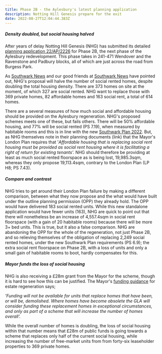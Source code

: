 ```yaml
---
title: Phase 2B - the Aylesbury's latest planning application
description: Notting Hill Genesis prepare for the exit
date: 2022-08-27T12:04:44.383Z
---
```

##### Density doubled, but social housing halved

After years of delay Notting Hill Genesis (NHG) has submitted its detailed [planning application 22/AP/2226](https://planning.southwark.gov.uk/online-applications/) for Phase 2B, the next phase of the Aylesbury redevelopment.  This phase takes in 241-471 Wendover and the Ravenstone and Padbury blocks, all of which are just across the road from Burgess Park.

As [Southwark News](https://southwarknews.co.uk/featured/latest-aylesbury-estate-development-would-slash-social-rent-homes-by-50-per-cent/) and our good friends at [Southwark News](https://twitter.com/SouthwarkNotes/status/1557081532313092098) have pointed out, NHG's proposal will halve the number of social rented homes, despite doubling the total housing density.  There are 373 homes on site at the moment, of which 327 are social rented.  NHG want to replace those with 369 private homes, 82 affordable homes and 163 social rent, a total of 614 homes.

There are a several measures of how much social and affordable housing should be provided on the Aylesbury regeneration.  NHG's proposed schemes meets one of these, but fails others.  There will be 50% affordable housing, and 77% will be social rented (PS 7.19), when measured by habitable rooms and this is in line with the new [Southwark Plan 2022](https://www.southwark.gov.uk/assets/attach/94325/Southwark-Plan-2022.pdf).  But, as NHG themselves note in their planning documents (link) that the Mayor's London Plan requires that '*Affordable housing that is replacing social rent housing must be provided as social rent housing where it is facilitating a right of return for existing tenants'.*  NHG should therefore be providing at least as much social rented floorspace as is being lost, 19,985.3sqm, whereas they only propose 19,113.4sqm, contrary to the London Plan (LP H8; PS 7.43).

##### Compare and contrast

NHG tries to get around their London Plan failure by making a different comparison, between what they now propose and the what would have built under the outline planning permission (OPP) they already hold.  The OPP would have delivered 183 social rented units.  While this new standalone application would have fewer units (163), NHG are quick to point out that there will nonetheless be an increase of 4,557.4sqm in social rent floorspace (with a gain of 20 habitable rooms) because there will be more 3+ bed units. This is true, but it also a false comparison.  NHG are abandoning the OPP for the whole of the regeneration, not just Phase 2B, and so relieving themselves of the obligation of replacing 2,249 social rented homes, under the new Southwark Plan requirements (PS 6.9); the extra social rent floorspace on Phase 2B, with a loss of units and only a small gain of habitable rooms to boot, hardly compensates for this.

##### Mayor funds the loss of social housing

NHG is also receiving a £28m grant from the Mayor for the scheme, though it is hard to see how this can be justified.  The Mayor's [funding guidance](https://www.london.gov.uk/sites/default/files/301120_homes_for_londoners_-_funding_guidance-acc1.pdf) for estate regeneration says;

*'Funding will not be available for units that replace homes that have been, or will be, demolished. Where homes have become obsolete the GLA will consider funding these replacement homes in exceptional circumstances, and only as part of a scheme that will increase the number of homes overall'.*

While the overall number of homes is doubling, the loss of social housing within that number means that £28m of public funds is going towards a scheme that replaces only half of the current social housing, while increasing the number of free-market units from from forty-six leaseholder properties to 369 private homes.